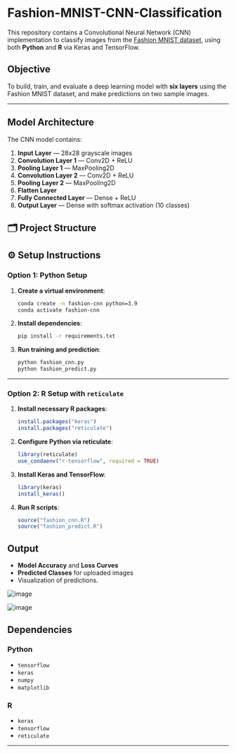 # Fashion-MNIST-CNN-Classification

This repository contains a Convolutional Neural Network (CNN) implementation to classify images from the [Fashion MNIST dataset](https://keras.io/api/datasets/fashion_mnist/), using both **Python** and **R** via Keras and TensorFlow.

##  Objective

To build, train, and evaluate a deep learning model with **six layers** using the Fashion MNIST dataset, and make predictions on two sample images.

---

##  Model Architecture

The CNN model contains:

1. **Input Layer** — 28x28 grayscale images  
2. **Convolution Layer 1** — Conv2D + ReLU  
3. **Pooling Layer 1** — MaxPooling2D  
4. **Convolution Layer 2** — Conv2D + ReLU  
5. **Pooling Layer 2** — MaxPooling2D  
6. **Flatten Layer**  
7. **Fully Connected Layer** — Dense + ReLU  
8. **Output Layer** — Dense with softmax activation (10 classes)

## 🗂️ Project Structure


## ⚙ Setup Instructions

### Option 1: Python Setup

1. **Create a virtual environment**:
   ```bash
   conda create -n fashion-cnn python=3.9
   conda activate fashion-cnn
   ```

2. **Install dependencies**:
   ```bash
   pip install -r requirements.txt
   ```

3. **Run training and prediction**:
   ```bash
   python fashion_cnn.py
   python fashion_predict.py
   ```

---

### Option 2: R Setup with `reticulate`

1. **Install necessary R packages**:
   ```r
   install.packages("keras")
   install.packages("reticulate")
   ```

2. **Configure Python via reticulate**:
   ```r
   library(reticulate)
   use_condaenv("r-tensorflow", required = TRUE)
   ```

3. **Install Keras and TensorFlow**:
   ```r
   library(keras)
   install_keras()
   ```

4. **Run R scripts**:
   ```r
   source("fashion_cnn.R")
   source("fashion_predict.R")
   ```
##  Output

- **Model Accuracy** and **Loss Curves**
- **Predicted Classes** for uploaded images
- Visualization of predictions.

![image](https://github.com/user-attachments/assets/3aefb55d-1ac0-402e-b48d-ce600ed943c1)

![image](https://github.com/user-attachments/assets/ed2ea8c4-673d-4c44-8a14-5e99c3eea6ab)

##  Dependencies

### Python
- `tensorflow`
- `keras`
- `numpy`
- `matplotlib`

### R
- `keras`
- `tensorflow`
- `reticulate`

---




